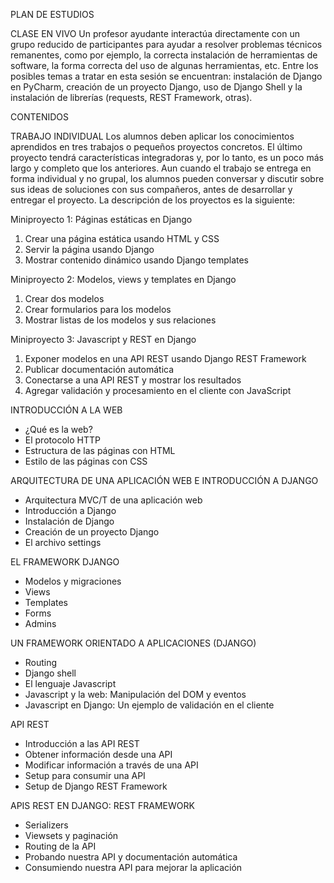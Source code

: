 PLAN DE ESTUDIOS

CLASE EN VIVO
Un profesor ayudante interactúa directamente con un grupo reducido de participantes para ayudar a resolver problemas técnicos remanentes, como por ejemplo, la correcta instalación de herramientas de software, la forma correcta del uso de algunas herramientas, etc. Entre los posibles temas a tratar en esta sesión se encuentran: instalación de Django en PyCharm, creación de un proyecto Django, uso de Django Shell y la instalación de librerías (requests, REST Framework, otras).

CONTENIDOS

TRABAJO INDIVIDUAL
Los alumnos deben aplicar los conocimientos aprendidos en tres trabajos o pequeños proyectos concretos. El último proyecto tendrá características integradoras y, por lo tanto, es un poco más largo y completo que los anteriores. Aun cuando el trabajo se entrega en forma individual y no grupal, los alumnos pueden conversar y discutir sobre sus ideas de soluciones con sus compañeros, antes de desarrollar y entregar el proyecto. La descripción de los proyectos es la siguiente:

Miniproyecto 1: Páginas estáticas en Django
1. Crear una página estática usando HTML y CSS
2. Servir la página usando Django
3. Mostrar contenido dinámico usando Django templates

Miniproyecto 2: Modelos, views y templates en Django
1. Crear dos modelos
2. Crear formularios para los modelos
3. Mostrar listas de los modelos y sus relaciones

Miniproyecto 3: Javascript y REST en Django
1. Exponer modelos en una API REST usando Django REST Framework
2. Publicar documentación automática
3. Conectarse a una API REST y mostrar los resultados
4. Agregar validación y procesamiento en el cliente con JavaScript


INTRODUCCIÓN A LA WEB
- ¿Qué es la web?
- El protocolo HTTP
- Estructura de las páginas con HTML
- Estilo de las páginas con CSS

ARQUITECTURA DE UNA APLICACIÓN WEB E INTRODUCCIÓN A DJANGO
- Arquitectura MVC/T de una aplicación web
- Introducción a Django
- Instalación de Django
- Creación de un proyecto Django
- El archivo settings

EL FRAMEWORK DJANGO
- Modelos y migraciones
- Views
- Templates
- Forms
- Admins

UN FRAMEWORK ORIENTADO A APLICACIONES (DJANGO)
- Routing
- Django shell
- El lenguaje Javascript
- Javascript y la web: Manipulación del DOM y eventos
- Javascript en Django: Un ejemplo de validación en el cliente

API REST
- Introducción a las API REST
- Obtener información desde una API
- Modificar información a través de una API
- Setup para consumir una API
- Setup de Django REST Framework

APIS REST EN DJANGO: REST FRAMEWORK
- Serializers
- Viewsets y paginación
- Routing de la API
- Probando nuestra API y documentación automática
- Consumiendo nuestra API para mejorar la aplicación